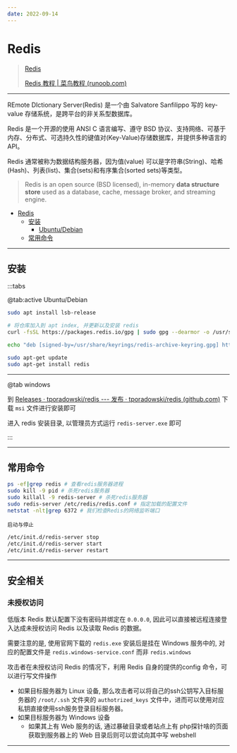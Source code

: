 ```yaml
---
date: 2022-09-14
---
```


# Redis

> [Redis](https://redis.io/)
>
> [Redis 教程 | 菜鸟教程 (runoob.com)](https://www.runoob.com/redis/redis-tutorial.html)

---

REmote DIctionary Server(Redis) 是一个由 Salvatore Sanfilippo 写的 key-value 存储系统，是跨平台的非关系型数据库。

Redis 是一个开源的使用 ANSI C 语言编写、遵守 BSD 协议、支持网络、可基于内存、分布式、可选持久性的键值对(Key-Value)存储数据库，并提供多种语言的 API。

Redis 通常被称为数据结构服务器，因为值(value) 可以是字符串(String)、哈希(Hash)、列表(list)、集合(sets)和有序集合(sorted sets)等类型。

> Redis is an open source (BSD licensed), in-memory **data structure store** used as a database, cache, message broker, and streaming engine. 

- [Redis](#redis)
  - [安装](#安装)
    - [Ubuntu/Debian](#ubuntudebian)
  - [常用命令](#常用命令)


---

## 安装

:::tabs

@tab:active Ubuntu/Debian

```bash
sudo apt install lsb-release

# 将仓库加入到 apt index, 并更新以及安装 redis
curl -fsSL https://packages.redis.io/gpg | sudo gpg --dearmor -o /usr/share/keyrings/redis-archive-keyring.gpg

echo "deb [signed-by=/usr/share/keyrings/redis-archive-keyring.gpg] https://packages.redis.io/deb $(lsb_release -cs) main" | sudo tee /etc/apt/sources.list.d/redis.list

sudo apt-get update
sudo apt-get install redis
```

---

@tab windows

到 [Releases · tporadowski/redis --- 发布 · tporadowski/redis (github.com)](https://github.com/tporadowski/redis/releases) 下载 `msi` 文件进行安装即可

进入 redis 安装目录, 以管理员方式运行 `redis-server.exe` 即可

:::



---

## 常用命令

```bash
ps -ef|grep redis # 查看redis服务器进程
sudo kill -9 pid # 杀死redis服务器
sudo killall -9 redis-server # 杀死redis服务器
sudo redis-server /etc/redis/redis.conf # 指定加载的配置文件
netstat -nlt|grep 6372 # 我们检查Redis的网络监听端口
```

`启动与停止`

```bash
/etc/init.d/redis-server stop
/etc/init.d/redis-server start
/etc/init.d/redis-server restart
```

---

## 安全相关

### 未授权访问

低版本 Redis 默认配置下没有密码并绑定在 `0.0.0.0`, 因此可以直接被远程连接登入达成未授权访问 Redis 以及读取 Redis 的数据。

需要注意的是, 使用官网下载的 `redis.exe` 安装后是挂在 Windows 服务中的, 对应的配置文件是 `redis.windows-service.conf` 而非 `redis.windows`

攻击者在未授权访问 Redis 的情况下，利用 Redis 自身的提供的config 命令，可以进行写文件操作

- 如果目标服务器为 Linux 设备, 那么攻击者可以将自己的ssh公钥写入目标服务器的 `/root/.ssh` 文件夹的 `authotrized_keys` 文件中，进而可以使用对应私钥直接使用ssh服务登录目标服务器。
- 如果目标服务器为 Windows 设备
  - 如果其上有 Web 服务的话, 通过暴破目录或者站点上有 php探针啥的页面获取到服务器上的 Web 目录后则可以尝试向其中写 webshell

---




